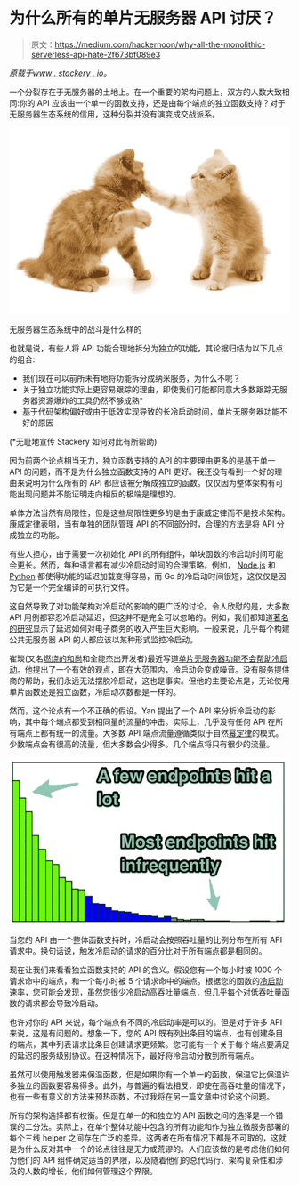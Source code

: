 # 为什么所有的单片无服务器 API 讨厌？

> 原文：<https://medium.com/hackernoon/why-all-the-monolithic-serverless-api-hate-2f673bf089e3>

*原载于*[*www . stackery . io*](https://www.stackery.io/blog/why-all-the-monolithic-serverless-api-hate)*。*

一个分裂存在于无服务器的土地上。在一个重要的架构问题上，双方的人数大致相同:你的 API 应该由一个单一的函数支持，还是由每个端点的独立函数支持？对于无服务器生态系统的信用，这种分裂并没有演变成交战派系。

![](img/3e71eb14550e80f3add7b4d700deacb3.png)

无服务器生态系统中的战斗是什么样的

也就是说，有些人将 API 功能合理地拆分为独立的功能，其论据归结为以下几点的组合:

*   我们现在可以前所未有地将功能拆分成纳米服务，为什么不呢？
*   关于独立功能实际上更容易跟踪的理由，即使我们可能都同意大多数跟踪无服务器资源爆炸的工具仍然不够成熟*
*   基于代码架构偏好或由于低效实现导致的长冷启动时间，单片无服务器功能不好的原因

(*无耻地宣传 Stackery 如何对此有所帮助)

因为前两个论点相当无力，独立函数支持的 API 的主要理由更多的是基于单一 API 的问题，而不是为什么独立函数支持的 API 更好。我还没有看到一个好的理由来说明为什么所有的 API 都应该被分解成独立的函数。仅仅因为整体架构有可能出现问题并不能证明走向相反的极端是理想的。

单体方法当然有局限性，但是这些局限性更多的是由于康威定律而不是技术架构。康威定律表明，当有单独的团队管理 API 的不同部分时，合理的方法是将 API 分成独立的功能。

有些人担心，由于需要一次初始化 API 的所有组件，单块函数的冷启动时间可能会更长。然而，每种语言都有减少冷启动时间的合理策略。例如， [Node.js](http://jbavari.github.io/blog/2015/08/25/lazy-loading-your-node-modules/) 和 [Python](http://code.activestate.com/recipes/473888-lazy-module-imports/) 都使得功能的延迟加载变得容易，而 Go 的冷启动时间很短，这仅仅是因为它是一个完全编译的可执行文件。

这自然导致了对功能架构对冷启动的影响的更广泛的讨论。令人欣慰的是，大多数 API 用例都容忍冷启动延迟，但这并不是完全可以忽略的。例如，我们都知道[著名的研究](https://blog.gigaspaces.com/amazon-found-every-100ms-of-latency-cost-them-1-in-sales/)显示了延迟如何对电子商务的收入产生巨大影响。一般来说，几乎每个构建公共无服务器 API 的人都应该以某种形式监控冷启动。

崔琰(又名[燃烧的和尚](https://theburningmonk.com/)和全能杰出开发者)最近写道[单片无服务器功能不会帮助冷启动](https://theburningmonk.com/2018/02/aws-lambda-monolithic-functions-wont-help-you-with-cold-starts/)。他提出了一个有效的观点，即在大范围内，冷启动会变成噪音。没有服务提供商的帮助，我们永远无法摆脱冷启动，这也是事实。但他的主要论点是，无论使用单片函数还是独立函数，冷启动次数都是一样的。

然而，这个论点有一个不正确的假设。Yan 提出了一个 API 来分析冷启动的影响，其中每个端点都受到相同量的流量的冲击。实际上，几乎没有任何 API 在所有端点上都有统一的流量。大多数 API 端点流量遵循类似于自然[幂定律](https://en.wikipedia.org/wiki/Power_law)的模式。少数端点会有很高的流量，但大多数会少得多。几个端点将只有很少的流量。

![](img/988ef7be8e442786cb4c6903903a561d.png)

当您的 API 由一个整体函数支持时，冷启动会按照吞吐量的比例分布在所有 API 请求中。换句话说，触发冷启动的请求的百分比对于所有端点都是相同的。

现在让我们来看看独立函数支持的 API 的含义。假设您有一个每小时被 1000 个请求命中的端点，和一个每小时被 5 个请求命中的端点。根据您的函数的[冷启动速率](https://theburningmonk.com/2017/06/aws-lambda-compare-coldstart-time-with-different-languages-memory-and-code-sizes/)，您可能会发现，虽然您很少冷启动高吞吐量端点，但几乎每个对低吞吐量函数的请求都会导致冷启动。

也许对你的 API 来说，每个端点有不同的冷启动率是可以的。但是对于许多 API 来说，这是有问题的。想象一下，您的 API 既有列出条目的端点，也有创建条目的端点，其中列表请求比条目创建请求更频繁。您可能有一个关于每个端点要满足的延迟的服务级别协议。在这种情况下，最好将冷启动分散到所有端点。

虽然可以使用触发器来保温函数，但是如果你有一个单一的函数，保温它比保温许多独立的函数要容易得多。此外，与普遍的看法相反，即使在高吞吐量的情况下，也有一些有意义的方法来预热函数，不过我将在另一篇文章中讨论这个问题。

所有的架构选择都有权衡。但是在单一的和独立的 API 函数之间的选择是一个错误的二分法。实际上，在单个整体功能中包含的所有功能和作为独立微服务部署的每个三线 helper 之间存在广泛的差异。这两者在所有情况下都是不可取的，这就是为什么反对其中一个的论点往往是无力或荒谬的。人们应该做的是考虑他们如何为他们的 API 组件确定适当的界限，以及随着他们的总代码行、架构复杂性和涉及的人数的增长，他们如何管理这个界限。